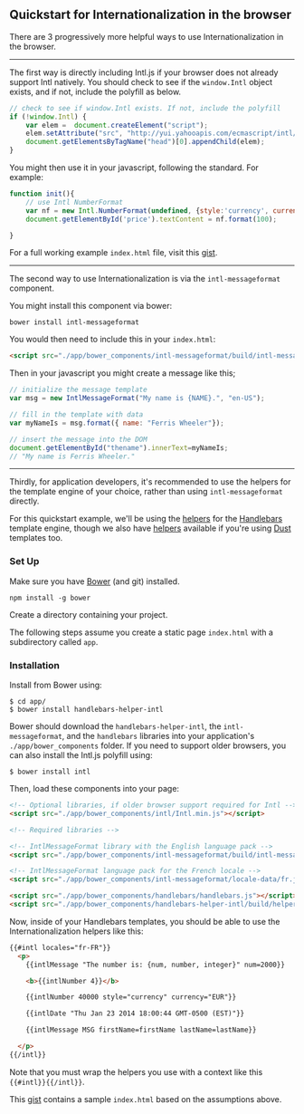 ## Quickstart for Internationalization in the browser

There are 3 progressively more helpful ways to use Internationalization in the browser.

---

The first way is directly including Intl.js if your browser does not already support Intl natively.
You should check to see if the `window.Intl` object exists, and if not, include the polyfill as below.

```js
// check to see if window.Intl exists. If not, include the polyfill
if (!window.Intl) {
    var elem =  document.createElement("script");
    elem.setAttribute("src", "http://yui.yahooapis.com/ecmascript/intl/0.1.2/Intl.js");
    document.getElementsByTagName("head")[0].appendChild(elem);
}
```

You might then use it in your javascript, following the standard. For example:

```js
function init(){
    // use Intl NumberFormat
    var nf = new Intl.NumberFormat(undefined, {style:'currency', currency:'GBP'});
    document.getElementById('price').textContent = nf.format(100);

}
```

For a full working example `index.html` file, visit this [gist](https://gist.github.com/triptych/11195256).

---

The second way to use Internationalization is via the `intl-messageformat` component.

You might install this component via bower:

```
bower install intl-messageformat
```
You would then need to include this in your `index.html`:

```html
<script src="./app/bower_components/intl-messageformat/build/intl-messageformat.en.min.js"></script>

```

Then in your javascript you might create a message like this;

```js
// initialize the message template
var msg = new IntlMessageFormat("My name is {NAME}.", "en-US");

// fill in the template with data
var myNameIs = msg.format({ name: "Ferris Wheeler"});

// insert the message into the DOM
document.getElementById("thename").innerText=myNameIs;
// "My name is Ferris Wheeler."

```


---

Thirdly, for application developers, it's recommended to use the helpers for the template engine of your choice, rather than using `intl-messageformat` directly.

For this quickstart example, we'll be using the [helpers](https://www.npmjs.org/package/handlebars-helper-intl) for the [Handlebars](http://handlebarsjs.com) template engine, though we also have [helpers](https://www.npmjs.org/package/dust-helper-intl) available if you're using [Dust](http://akdubya.github.io/dustjs/) templates too.

### Set Up
Make sure you have [Bower](http://bower.io/) (and git) installed.

```
npm install -g bower
```

Create a directory containing your project.

The following steps assume you create a static page `index.html` with a subdirectory called `app`.

### Installation

Install from Bower using:

```
$ cd app/
$ bower install handlebars-helper-intl
```

Bower should download the `handlebars-helper-intl`, the `intl-messageformat`, and the `handlebars` libraries into your application's `./app/bower_components` folder. If you need to support older browsers, you can also install the Intl.js polyfill using:

```
$ bower install intl
```

Then, load these components into your page:

```html
<!-- Optional libraries, if older browser support required for Intl -->
<script src="./app/bower_components/intl/Intl.min.js"></script>

<!-- Required libraries -->

<!-- IntlMessageFormat library with the English language pack -->
<script src="./app/bower_components/intl-messageformat/build/intl-messageformat.en.min.js"></script>

<!-- IntlMessageFormat language pack for the French locale -->
<script src="./app/bower_components/intl-messageformat/locale-data/fr.js"></script>

<script src="./app/bower_components/handlebars/handlebars.js"></script>
<script src="./app/bower_components/handlebars-helper-intl/build/helpers.min.js"></script>
```

Now, inside of your Handlebars templates, you should be able to use the Internationalization helpers like this:

```html
{{#intl locales="fr-FR"}}
  <p>
    {{intlMessage "The number is: {num, number, integer}" num=2000}}

    <b>{{intlNumber 4}}</b>

    {{intlNumber 40000 style="currency" currency="EUR"}}

    {{intlDate "Thu Jan 23 2014 18:00:44 GMT-0500 (EST)"}}

    {{intlMessage MSG firstName=firstName lastName=lastName}}

  </p>
{{/intl}}
```
Note that you must wrap the helpers you use with a context like this `{{#intl}}{{/intl}}`.

This [gist](https://gist.github.com/triptych/11015232) contains a sample `index.html` based on the assumptions above.
